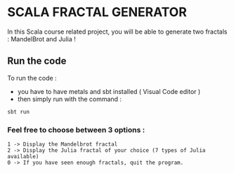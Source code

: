 
# SCALA FRACTAL GENERATOR

  In this Scala course related project, you will be able to generate two fractals : MandelBrot and Julia !
  
  ## Run the code
  
  To run the code : 
  -  you have to have metals and sbt installed ( Visual Code editor ) 
  - then simply run with the command : 
  
  ```bash
sbt run
```

  
  ### Feel free to choose between 3 options :
    1 -> Display the Mandelbrot fractal
    2 -> Display the Julia fractal of your choice (7 types of Julia available)
    0 -> If you have seen enough fractals, quit the program.
 
        
